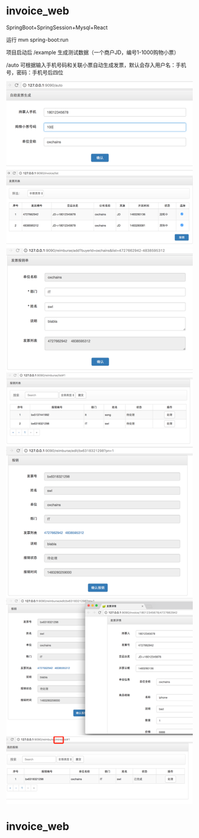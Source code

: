 # invoice_web

SpringBoot+SpringSession+Mysql+React

运行 mvn spring-boot:run

项目启动后 /example 生成测试数据（一个商户JD，编号1-1000购物小票）

/auto 可根据输入手机号码和关联小票自动生成发票，默认会存入用户名：手机号，密码：手机号后四位

 ![image](https://github.com/WaylonSong/invoice_web/blob/master/readme/2.png)
 ![image](https://github.com/WaylonSong/invoice_web/blob/master/readme/3.png)
 ![image](https://github.com/WaylonSong/invoice_web/blob/master/readme/4.png)
 ![image](https://github.com/WaylonSong/invoice_web/blob/master/readme/5.png)
 ![image](https://github.com/WaylonSong/invoice_web/blob/master/readme/6.png)
 ![image](https://github.com/WaylonSong/invoice_web/blob/master/readme/7.png)
 ![image](https://github.com/WaylonSong/invoice_web/blob/master/readme/8.png)
# invoice_web
